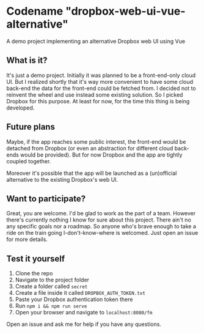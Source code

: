 # Codename "dropbox-web-ui-vue-alternative"

A demo project implementing an alternative Dropbox web UI using Vue

## What is it?

It's just a demo project. Initially it was planned to be a front-end-only cloud UI. But I realized shortly that it's way more convenient to have some cloud back-end the data for the front-end could be fetched from. I decided not to reinvent the wheel and use instead some existing solution. So I picked Dropbox for this purpose. At least for now, for the time this thing is being developed.

## Future plans

Maybe, if the app reaches some public interest, the front-end would be detached from Dropbox (or even an abstraction for different cloud back-ends would be provided). But for now Dropbox and the app are tightly coupled together.

Moreover it's possible that the app will be launched as a (un)official alternative to the existing Dropbox's web UI.

## Want to participate?

Great, you are welcome. I'd be glad to work as the part of a team. However there's currently nothing I know for sure about this project. There ain't no any specific goals nor a roadmap. So anyone who's brave enough to take a ride on the train going I-don't-know-where is welcomed. Just open an issue for more details.

## Test it yourself

1. Clone the repo
1. Navigate to the project folder
1. Create a folder called `secret`
1. Create a file inside it called `DROPBOX_AUTH_TOKEN.txt`
1. Paste your Dropbox authentication token there
1. Run `npm i && npm run serve`
1. Open your browser and navigate to `localhost:8080/fm`

Open an issue and ask me for help if you have any questions.
